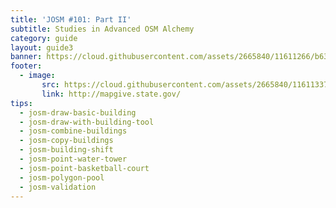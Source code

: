 ```yaml
---
title: 'JOSM #101: Part II'
subtitle: Studies in Advanced OSM Alchemy
category: guide
layout: guide3
banner: https://cloud.githubusercontent.com/assets/2665840/11611266/b63ba4cc-9b92-11e5-8fa6-8e119b5b65e5.png
footer: 
  - image:
       src: https://cloud.githubusercontent.com/assets/2665840/11611337/2ca01dca-9b96-11e5-95f0-153e0811a897.png
       link: http://mapgive.state.gov/
tips:
  - josm-draw-basic-building
  - josm-draw-with-building-tool
  - josm-combine-buildings
  - josm-copy-buildings
  - josm-building-shift
  - josm-point-water-tower
  - josm-point-basketball-court
  - josm-polygon-pool
  - josm-validation
---
```


<!--
<div id="test" class="col-lg-5 col-sm-6">
<hr class="section-heading-spacer">
<div class="clearfix"></div>

<h2 class="section-heading">What is JOSM?</h2>

 <p>JOSM is an advanced OpenStreetMap editor that is popular among experienced editors thanks to its plugins and stability. 

You can read more about JOSM at the [OpenStreetMap JOSM wiki page](https://wiki.openstreetmap.org/wiki/JOSM) and from the [JOSM section on learnOSM](http://learnosm.org/en/josm/)
</p>
-->
